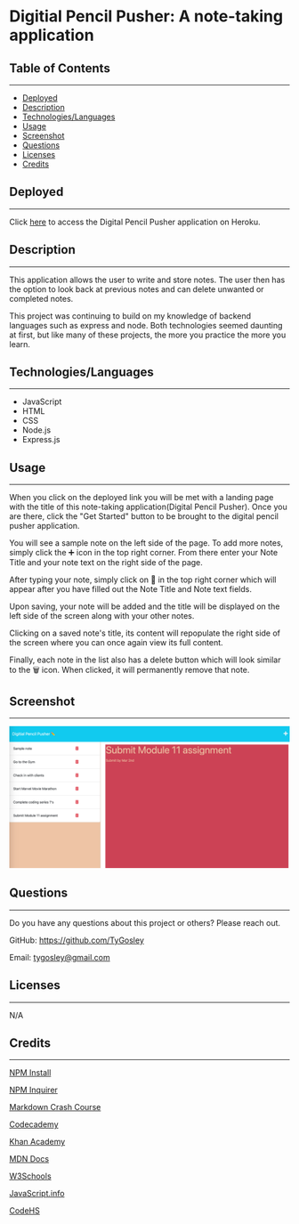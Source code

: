 # Digitial Pencil Pusher:  A note-taking application

## Table of Contents

___

* [Deployed](#deployed)
* [Description](#description)
* [Technologies/Languages](#technologieslanguages)
* [Usage](#usage)
* [Screenshot](#screenshot)
* [Questions](#questions)
* [Licenses](#licenses)
* [Credits](#credits)

## Deployed

___
Click [here](https://afternoon-springs-13154.herokuapp.com/) to access the Digital Pencil Pusher application on Heroku.

## Description

___
This application allows the user to write and store notes. The user then has the option to look back at previous notes and can delete unwanted or completed notes.

This project was continuing to build on my knowledge of backend languages such as express and node.  Both technologies seemed daunting at first, but like many of these projects, the more you practice the more you learn.

## Technologies/Languages

___

* JavaScript
* HTML
* CSS
* Node.js
* Express.js

## Usage

___
When you click on the deployed link you will be met with a landing page with the title of this note-taking application(Digital Pencil Pusher).  Once you are there, click the "Get Started" button to be brought to the digital pencil pusher application.

You will see a sample note on the left side of the page.  To add more notes, simply click the ➕ icon in the top right corner. From there enter your Note Title and your note text on the right side of the page.

After typing your note, simply click on 💾 in the top right corner which will appear after you have filled out the Note Title and Note text fields.

Upon saving, your note will be added and the title will be displayed on the left side of the screen along with your other notes.

Clicking on a saved note's title, its content will repopulate the right side of the screen where you can once again view its full content.

Finally, each note in the list also has a delete button which will look similar to the 🗑️ icon. When clicked, it will permanently remove that note.

## Screenshot

___
!["Screenshot of Digital Pencil Pusher"](./public/assets/images/digital-pencil-pusher-ss.png)

## Questions

___
Do you have any questions about this project or others? Please reach out.  

GitHub: https://github.com/TyGosley

Email: tygosley@gmail.com

## Licenses

___

N/A

## Credits

___

[NPM Install](https://docs.npmjs.com/cli/v6/commands/npm-init)

[NPM Inquirer](https://www.npmjs.com/package/inquirer)

[Markdown Crash Course](https://www.youtube.com/watch?v=HUBNt18RFbo)

[Codecademy](https://www.codecademy.com/learn)

[Khan Academy](https://www.khanacademy.org/)

[MDN Docs](https://developer.mozilla.org/en-US/docs/Learn/Server-side/Express_Nodejs)

[W3Schools](https://www.w3schools.com/js/default.asp)

[JavaScript.info](https://javascript.info/)

[CodeHS](https://codehs.com/)